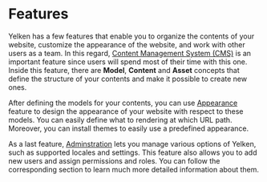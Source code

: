 # Features

Yelken has a few features that enable you to organize the contents of your website, customize the appearance of the website, and work with other users as a team.
In this regard, [Content Management System (CMS)](./cms.md) is an important feature since users will spend most of their time with this one.
Inside this feature, there are **Model**, **Content** and **Asset** concepts that define the structure of your contents and make it possible to create new ones.

After defining the models for your contents, you can use [Appearance](./appearance.md) feature to design the appearance of your website with respect to these models.
You can easily define what to rendering at which URL path.
Moreover, you can install themes to easily use a predefined appearance.

As a last feature, [Adminstration](./administration.md) lets you manage various options of Yelken, such as supported locales and settings.
This feature also allows you to add new users and assign permissions and roles.
You can follow the corresponding section to learn much more detailed information about them.
